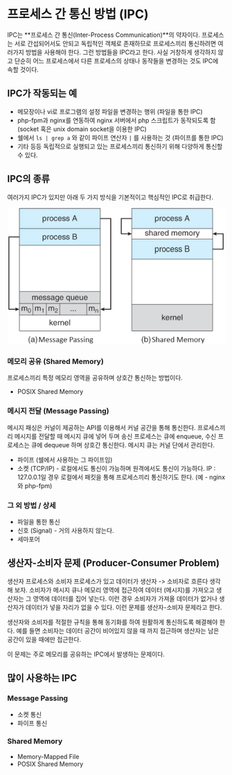 # 프로세스 간 통신 방법 (IPC)

IPC는 **프로세스 간 통신(Inter-Process Communication)**의 약자이다. 프로세스는 서로 간섭되어서도 안되고 독립적인 객체로 존재하므로 프로세스끼리 통신하려면 여러가지 방법을 사용해야 한다. 그런 방법들을 IPC라고 한다. 사실 거창하게 생각하지 않고 단순히 어느 프로세스에서 다른 프로세스의 상태나 동작들을 변경하는 것도 IPC에 속할 것이다.

## IPC가 작동되는 예

- 메모장이나 vi로 프로그램의 설정 파일을 변경하는 행위 (파일을 통한 IPC)
- php-fpm과 nginx를 연동하여 nginx 서버에서 php 스크립트가 동작되도록 함 (socket 혹은 unix domain socket을 이용한 IPC)
- 쉘에서 `ls | grep a` 와 같이 파이프 연산자 `|` 를 사용하는 것 (파이프를 통한 IPC)
- 기타 등등 독립적으로 실행되고 있는 프로세스끼리 통신하기 위해 다양하게 통신할 수 있다.

## IPC의 종류

여러가지 IPC가 있지만 아래 두 가지 방식을 기본적이고 핵심적인 IPC로 취급한다.

![](./resources/3-process-ipc-basic.png)

### 메모리 공유 (Shared Memory)

프로세스끼리 특정 메모리 영역을 공유하며 상호간 통신하는 방법이다.

- POSIX Shared Memory

### 메시지 전달 (Message Passing)

메시지 패싱은 커널이 제공하는 API를 이용해서 커널 공간을 통해 통신한다. 프로세스끼리 메시지를 전달할 때 메시지 큐에 넣어 두며 송신 프로세스는 큐에 enqueue, 수신 프로세스는 큐에 dequeue 하며 상호간 통신한다. 메시지 큐는 커널 단에서 관리한다.

- 파이프 (쉘에서 사용하는 그 파이프임)
- 소켓 (TCP/IP) - 로컬에서도 통신이 가능하며 원격에서도 통신이 가능하다. IP : 127.0.0.1일 경우 로컬에서 패킷을 통해 프로세스끼리 통신하기도 한다. (예 - nginx와 php-fpm)

### 그 외 방법 / 상세

- 파일을 통한 통신
- 신호 (Signal) - 거의 사용하지 않는다.
- 세마포어

## 생산자-소비자 문제 (Producer-Consumer Problem)

생산자 프로세스와 소비자 프로세스가 있고 데이터가 생산자 -> 소비자로 흐른다 생각해 보자. 소비자가 메시지 큐나 메모리 영역에 접근하여 데이터 (메시지)를 가져오고 생산자는 그 영역에 데이터를 집어 넣는다. 이런 경우 소비자가 가져올 데이터가 없거나 생산자가 데이터가 넣을 자리가 없을 수 있다. 이런 문제를 생산자-소비자 문제라고 한다.

생산자와 소비자를 적절한 규칙을 통해 동기화를 하여 원활하게 통신하도록 해결해야 한다. 예를 들면 소비자는 데이터 공간이 비어있지 않을 때 까지 접근하며 생산자는 남은 공간이 있을 때에만 접근한다.

이 문제는 주로 메모리를 공유하는 IPC에서 발생하는 문제이다.

## 많이 사용하는 IPC

### Message Passing

- 소켓 통신
- 파이프 통신

### Shared Memory

- Memory-Mapped File
- POSIX Shared Memory